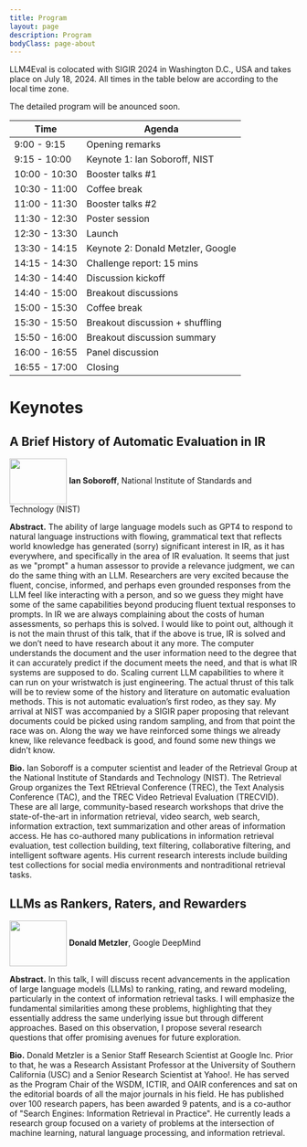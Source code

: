```yaml
---
title: Program
layout: page
description: Program
bodyClass: page-about
---
```


LLM4Eval is colocated with SIGIR 2024 in Washington D.C., USA and takes place on July 18, 2024. All times in the table below are according to the local time zone.

The detailed program will be anounced soon.

| Time          | Agenda                            |
| ------------- | --------------------------------- |
| 9:00 - 9:15   | Opening remarks                   |
| 9:15 - 10:00  | Keynote 1: Ian Soboroff, NIST     |
| 10:00 - 10:30 | Booster talks #1                  |
| 10:30 - 11:00 | Coffee break                      |
| 11:00 - 11:30 | Booster talks #2                  |
| 11:30 - 12:30 | Poster session                    |
| 12:30 - 13:30 | Launch                            |
| 13:30 - 14:15 | Keynote 2: Donald Metzler, Google |
| 14:15 - 14:30 | Challenge report: 15 mins         |
| 14:30 - 14:40 | Discussion kickoff                |
| 14:40 - 15:00 | Breakout discussions              |
| 15:00 - 15:30 | Coffee break                      |
| 15:30 - 15:50 | Breakout discussion + shuffling   |
| 15:50 - 16:00 | Breakout discussion summary       |
| 16:00 - 16:55 | Panel discussion                  |
| 16:55 - 17:00 | Closing                           |

# Keynotes

## A Brief History of Automatic Evaluation in IR

<img style="vertical-align:middle" width="100px" height="80px" src="../images/team/Ian.jpg"/> __Ian Soboroff__, National Institute of Standards and Technology (NIST)

__Abstract.__ The ability of large language models such as GPT4 to respond to natural language instructions with flowing, grammatical text that reflects world knowledge has generated (sorry) significant interest in IR, as it has everywhere, and specifically in the area of IR evaluation. It seems that just as we "prompt" a human assessor to provide a relevance judgment, we can do the same thing with an LLM. Researchers are very excited because the fluent, concise, informed, and perhaps even grounded responses from the LLM feel like interacting with a person, and so we guess they might have some of the same capabilities beyond producing fluent textual responses to prompts. In IR we are always complaining about the costs of human assessments, so perhaps this is solved.
I would like to point out, although it is not the main thrust of this talk, that if the above is true, IR is solved and we don’t need to have research about it any more. The computer understands the document and the user information need to the degree that it can accurately predict if the document meets the need, and that is what IR systems are supposed to do. Scaling current LLM capabilities to where it can run on your wristwatch is just engineering.
The actual thrust of this talk will be to review some of the history and literature on automatic evaluation methods. This is not automatic evaluation’s first rodeo, as they say. My arrival at NIST was accompanied by a SIGIR paper proposing that relevant documents could be picked using random sampling, and from that point the race was on. Along the way we have reinforced some things we already knew, like relevance feedback is good, and found some new things we didn’t know.

__Bio.__ Ian Soboroff is a computer scientist and leader of the Retrieval Group at the National Institute of Standards and Technology (NIST). The Retrieval Group organizes the Text REtrieval Conference (TREC), the Text Analysis Conference (TAC), and the TREC Video Retrieval Evaluation (TRECVID). These are all large, community-based research workshops that drive the state-of-the-art in information retrieval, video search, web search, information extraction, text summarization and other areas of information access. He has co-authored many publications in information retrieval evaluation, test collection building, text filtering, collaborative filtering, and intelligent software agents. His current research interests include building test collections for social media environments and nontraditional retrieval tasks.

## LLMs as Rankers, Raters, and Rewarders

<img style="vertical-align:middle" width="100px" height="80px" src="../images/team/don1.png"/> __Donald Metzler__, Google DeepMind

__Abstract.__ In this talk, I will discuss recent advancements in the application of large language models (LLMs) to ranking, rating, and reward modeling, particularly in the context of information retrieval tasks. I will emphasize the fundamental similarities among these problems, highlighting that they essentially address the same underlying issue but through different approaches. Based on this observation, I propose several research questions that offer promising avenues for future exploration.

__Bio.__ Donald Metzler is a Senior Staff Research Scientist at Google Inc. Prior to that, he was a Research Assistant Professor at the University of Southern California (USC) and a Senior Research Scientist at Yahoo!. He has served as the Program Chair of the WSDM, ICTIR, and OAIR conferences and sat on the editorial boards of all the major journals in his field. He has published over 100 research papers, has been awarded 9 patents, and is a co-author of "Search Engines: Information Retrieval in Practice". He currently leads a research group focused on a variety of problems at the intersection of machine learning, natural language processing, and information retrieval.